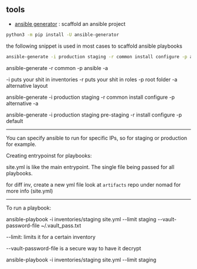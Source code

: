 ## tools

- [ansible generator](https://github.com/kkirsche/ansible-generator) : scaffold an ansible project

```bash
python3 -m pip install -U ansible-generator
```

the following snippet is used in most cases to scaffold ansible playbooks

```bash
ansible-generate -i production staging -r common install configure -p ansible -a
```
ansible-generate -r common -p ansible -a

-i puts your shit in inventories
-r puts your shit in roles
-p root folder
-a alternative layout

ansible-generate -i production staging -r common install configure -p alternative -a

ansible-generate -i production staging pre-staging -r install configure -p default

---

You can specify ansible to run for specific IPs, so for staging or production for example. 

Creating entrypoinst for playbooks:

site.yml is like the main entrypoint. The single file being passed for all playbooks. 

for diff inv, create a new yml file
look at `artifacts` repo under nomad for more info (site.yml)

---

To run a playbook:

ansible-playbook -i inventories/staging site.yml --limit staging --vault-password-file ~/.vault_pass.txt

--limit: limits it for a certain inventory

--vault-password-file is a secure way to have it decrypt 

ansible-playbook -i inventories/staging site.yml --limit staging